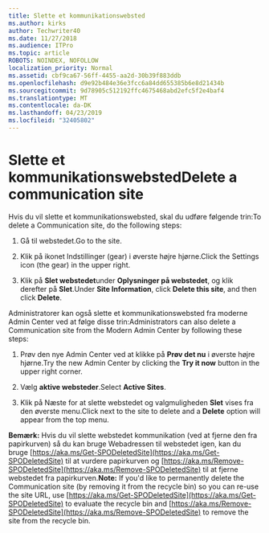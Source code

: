 ```yaml
---
title: Slette et kommunikationswebsted
ms.author: kirks
author: Techwriter40
ms.date: 11/27/2018
ms.audience: ITPro
ms.topic: article
ROBOTS: NOINDEX, NOFOLLOW
localization_priority: Normal
ms.assetid: cbf9ca67-56ff-4455-aa2d-30b39f883ddb
ms.openlocfilehash: d9e92b484e36e3fcc6a84dd655385b6e8d21434b
ms.sourcegitcommit: 9d78905c512192ffc4675468abd2efc5f2e4baf4
ms.translationtype: MT
ms.contentlocale: da-DK
ms.lasthandoff: 04/23/2019
ms.locfileid: "32405802"
---
```

# <a name="delete-a-communication-site"></a><span data-ttu-id="91e7f-102">Slette et kommunikationswebsted</span><span class="sxs-lookup"><span data-stu-id="91e7f-102">Delete a communication site</span></span>

<span data-ttu-id="91e7f-103">Hvis du vil slette et kommunikationswebsted, skal du udføre følgende trin:</span><span class="sxs-lookup"><span data-stu-id="91e7f-103">To delete a Communication site, do the following steps:</span></span> 
  
1. <span data-ttu-id="91e7f-104">Gå til webstedet.</span><span class="sxs-lookup"><span data-stu-id="91e7f-104">Go to the site.</span></span> 
  
2. <span data-ttu-id="91e7f-105">Klik på ikonet Indstillinger (gear) i øverste højre hjørne.</span><span class="sxs-lookup"><span data-stu-id="91e7f-105">Click the Settings icon (the gear) in the upper right.</span></span> 
  
3. <span data-ttu-id="91e7f-106">Klik på **Slet webstedet**under **Oplysninger på webstedet**, og klik derefter på **Slet**.</span><span class="sxs-lookup"><span data-stu-id="91e7f-106">Under **Site Information**, click **Delete this site**, and then click **Delete**.</span></span> 
  
<span data-ttu-id="91e7f-107">Administratorer kan også slette et kommunikationswebsted fra moderne Admin Center ved at følge disse trin:</span><span class="sxs-lookup"><span data-stu-id="91e7f-107">Administrators can also delete a Communication site from the Modern Admin Center by following these steps:</span></span> 
  
1. <span data-ttu-id="91e7f-108">Prøv den nye Admin Center ved at klikke på **Prøv det nu** i øverste højre hjørne.</span><span class="sxs-lookup"><span data-stu-id="91e7f-108">Try the new Admin Center by clicking the **Try it now** button in the upper right corner.</span></span> 
  
2. <span data-ttu-id="91e7f-109">Vælg **aktive websteder**.</span><span class="sxs-lookup"><span data-stu-id="91e7f-109">Select **Active Sites**.</span></span> 
  
3. <span data-ttu-id="91e7f-110">Klik på Næste for at slette webstedet og valgmuligheden **Slet** vises fra den øverste menu.</span><span class="sxs-lookup"><span data-stu-id="91e7f-110">Click next to the site to delete and a **Delete** option will appear from the top menu.</span></span> 
  
 <span data-ttu-id="91e7f-111">**Bemærk:** Hvis du vil slette webstedet kommunikation (ved at fjerne den fra papirkurven) så du kan bruge Webadressen til webstedet igen, kan du bruge [https://aka.ms/Get-SPODeletedSite](https://aka.ms/Get-SPODeletedSite) til at vurdere papirkurven og [https://aka.ms/Remove-SPODeletedSite](https://aka.ms/Remove-SPODeletedSite) til at fjerne webstedet fra papirkurven.</span><span class="sxs-lookup"><span data-stu-id="91e7f-111">**Note:** If you'd like to permanently delete the Communication site (by removing it from the recycle bin) so you can re-use the site URL, use [https://aka.ms/Get-SPODeletedSite](https://aka.ms/Get-SPODeletedSite) to evaluate the recycle bin and [https://aka.ms/Remove-SPODeletedSite](https://aka.ms/Remove-SPODeletedSite) to remove the site from the recycle bin.</span></span> 
  

